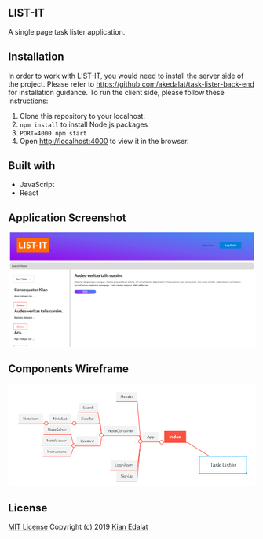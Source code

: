 ## LIST-IT
A single page task lister application.

## Installation
In order to work with LIST-IT, you would need to install the server side of the project.
Please refer to https://github.com/akedalat/task-lister-back-end for installation guidance. 
To run the client side, please follow these instructions: 
1. Clone this repository to your localhost.
2. `npm install` to install Node.js packages
3. `PORT=4000 npm start` 
4. Open [http://localhost:4000](http://localhost:4000) to view it in the browser.

## Built with
- JavaScript
- React

## Application Screenshot
![alt text](https://github.com/akedalat/task-lister-front-end/blob/master/public/screenshot.png)

## Components Wireframe
![alt text](https://github.com/akedalat/task-lister-front-end/blob/master/public/wireframe.png)

## License
[MIT License](https://github.com/akedalat/task-lister-front-end/blob/master/LICENSE)
Copyright (c) 2019 [Kian Edalat](https://github.com/akedalat)


